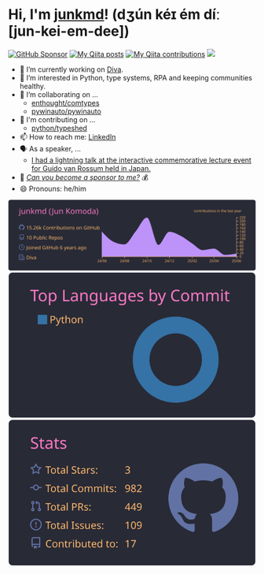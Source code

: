 # Hi, I'm [junkmd](https://github.com/junkmd)! (dʒún kéɪ ém díː [jun-kei-em-dee])

[![GitHub Sponsor](https://img.shields.io/github/sponsors/junkmd?label=Sponsor&logo=GitHub)](https://github.com/sponsors/junkmd)
[![My Qiita posts](https://badgen.org/img/qiita/junkmd/articles?style=plastic&label=Qiita+Posts)](http://qiita.com/junkmd)
[![My Qiita contributions](https://badgen.org/img/qiita/junkmd/contributions?style=plastic&label=Qiita+Contributions)](http://qiita.com/junkmd)
![](https://komarev.com/ghpvc/?username=junkmd)


- 🔭 I’m currently working on [Diva](https://www.diva.co.jp/).
- 👀 I’m interested in Python, type systems, RPA and keeping communities healthy.
- 👯 I’m collaborating on ...
  - [enthought/comtypes](https://github.com/enthought/comtypes)
  - [pywinauto/pywinauto](https://github.com/pywinauto/pywinauto)
- 👥 I'm contributing on ...
  - [python/typeshed](https://github.com/python/typeshed)
- 📫 How to reach me: [LinkedIn](https://www.linkedin.com/in/jun-komoda/)
- 🗣 As a speaker, ...
  - [I had a lightning talk at the interactive commemorative lecture event for Guido van Rossum held in Japan.](https://www.linkedin.com/posts/jun-komoda_guidomeetup-activity-7136310193092521984-RB7G/)
- 🤑 *[Can you become a sponsor to me?](https://github.com/sponsors/junkmd)* 💰
- 😄 Pronouns: he/him




[![](https://raw.githubusercontent.com/junkmd/junkmd/main/profile-summary-card-output/dracula/0-profile-details.svg)](https://github.com/vn7n24fzkq/github-profile-summary-cards)
[![](https://raw.githubusercontent.com/junkmd/junkmd/main/profile-summary-card-output/dracula/2-most-commit-language.svg)](https://github.com/vn7n24fzkq/github-profile-summary-cards)
[![](https://raw.githubusercontent.com/junkmd/junkmd/main/profile-summary-card-output/dracula/3-stats.svg)](https://github.com/vn7n24fzkq/github-profile-summary-cards)



<!--
**junkmd/junkmd** is a ✨ _special_ ✨ repository because its `README.md` (this file) appears on your GitHub profile.

Here are some ideas to get you started:

- Hi there 👋
- 🌱 I’m currently learning ...
- 👯 I’m looking to collaborate on ...
- 🤔 I’m looking for help with ...
- 💬 Ask me about ...
- 📫 How to reach me: ...
- 😄 Pronouns: ...
- ⚡ Fun fact: ...
[![trophy](https://github-profile-trophy.vercel.app/?username=junkmd&theme=dracula)](https://github.com/ryo-ma/github-profile-trophy)
-->

